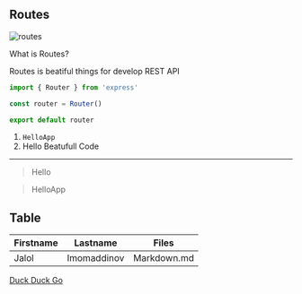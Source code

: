 ## Routes

![routes](https://www.abc.org.uk/images/stories/arrows.jpg 'Routes')

What is Routes?

Routes is beatiful things for develop REST API

```js
import { Router } from 'express'

const router = Router()

export default router
```

1. `HelloApp`
1. Hello Beatufull Code

---

> Hello

> HelloApp

## Table

| Firstname  | Lastname  | Files  |
|---|---|---|
| Jalol  | Imomaddinov  | Markdown.md  |

[Duck Duck Go](https://duckduckgo.com "The best search engine for privacy")